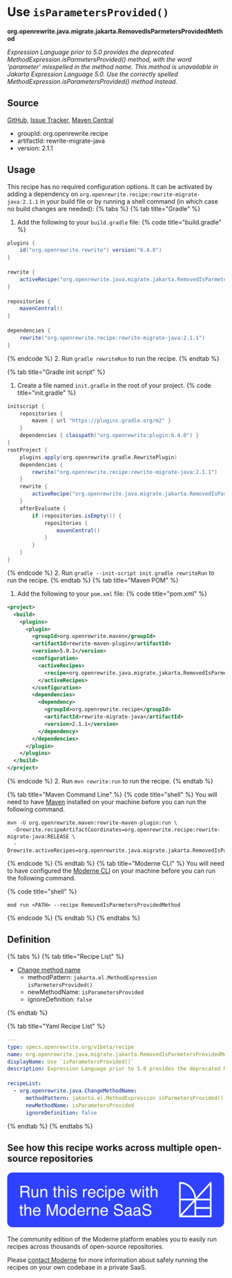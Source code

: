 # Use `isParametersProvided()`

**org.openrewrite.java.migrate.jakarta.RemovedIsParmetersProvidedMethod**

_Expression Language prior to 5.0 provides the deprecated MethodExpression.isParmetersProvided() method, with the word 'parameter' misspelled in the method name.  This method is unavailable in Jakarta Expression Language 5.0. Use the correctly spelled MethodExpression.isParametersProvided() method instead._

## Source

[GitHub](https://github.com/openrewrite/rewrite-migrate-java/blob/main/src/main/resources/META-INF/rewrite/jakarta-ee-10.yml), [Issue Tracker](https://github.com/openrewrite/rewrite-migrate-java/issues), [Maven Central](https://central.sonatype.com/artifact/org.openrewrite.recipe/rewrite-migrate-java/2.1.1/jar)

* groupId: org.openrewrite.recipe
* artifactId: rewrite-migrate-java
* version: 2.1.1


## Usage

This recipe has no required configuration options. It can be activated by adding a dependency on `org.openrewrite.recipe:rewrite-migrate-java:2.1.1` in your build file or by running a shell command (in which case no build changes are needed): 
{% tabs %}
{% tab title="Gradle" %}
1. Add the following to your `build.gradle` file:
{% code title="build.gradle" %}
```groovy
plugins {
    id("org.openrewrite.rewrite") version("6.4.0")
}

rewrite {
    activeRecipe("org.openrewrite.java.migrate.jakarta.RemovedIsParmetersProvidedMethod")
}

repositories {
    mavenCentral()
}

dependencies {
    rewrite("org.openrewrite.recipe:rewrite-migrate-java:2.1.1")
}
```
{% endcode %}
2. Run `gradle rewriteRun` to run the recipe.
{% endtab %}

{% tab title="Gradle init script" %}
1. Create a file named `init.gradle` in the root of your project.
{% code title="init.gradle" %}
```groovy
initscript {
    repositories {
        maven { url "https://plugins.gradle.org/m2" }
    }
    dependencies { classpath("org.openrewrite:plugin:6.4.0") }
}
rootProject {
    plugins.apply(org.openrewrite.gradle.RewritePlugin)
    dependencies {
        rewrite("org.openrewrite.recipe:rewrite-migrate-java:2.1.1")
    }
    rewrite {
        activeRecipe("org.openrewrite.java.migrate.jakarta.RemovedIsParmetersProvidedMethod")
    }
    afterEvaluate {
        if (repositories.isEmpty()) {
            repositories {
                mavenCentral()
            }
        }
    }
}
```
{% endcode %}
2. Run `gradle --init-script init.gradle rewriteRun` to run the recipe.
{% endtab %}
{% tab title="Maven POM" %}
1. Add the following to your `pom.xml` file:
{% code title="pom.xml" %}
```xml
<project>
  <build>
    <plugins>
      <plugin>
        <groupId>org.openrewrite.maven</groupId>
        <artifactId>rewrite-maven-plugin</artifactId>
        <version>5.9.1</version>
        <configuration>
          <activeRecipes>
            <recipe>org.openrewrite.java.migrate.jakarta.RemovedIsParmetersProvidedMethod</recipe>
          </activeRecipes>
        </configuration>
        <dependencies>
          <dependency>
            <groupId>org.openrewrite.recipe</groupId>
            <artifactId>rewrite-migrate-java</artifactId>
            <version>2.1.1</version>
          </dependency>
        </dependencies>
      </plugin>
    </plugins>
  </build>
</project>
```
{% endcode %}
2. Run `mvn rewrite:run` to run the recipe.
{% endtab %}

{% tab title="Maven Command Line" %}
{% code title="shell" %}
You will need to have [Maven](https://maven.apache.org/download.cgi) installed on your machine before you can run the following command.

```shell
mvn -U org.openrewrite.maven:rewrite-maven-plugin:run \
  -Drewrite.recipeArtifactCoordinates=org.openrewrite.recipe:rewrite-migrate-java:RELEASE \
  -Drewrite.activeRecipes=org.openrewrite.java.migrate.jakarta.RemovedIsParmetersProvidedMethod
```
{% endcode %}
{% endtab %}
{% tab title="Moderne CLI" %}
You will need to have configured the [Moderne CLI](https://docs.moderne.io/moderne-cli/cli-intro) on your machine before you can run the following command.

{% code title="shell" %}
```shell
mod run <PATH> --recipe RemovedIsParmetersProvidedMethod
```
{% endcode %}
{% endtab %}
{% endtabs %}

## Definition

{% tabs %}
{% tab title="Recipe List" %}
* [Change method name](../../../java/changemethodname.md)
  * methodPattern: `jakarta.el.MethodExpression isParmetersProvided()`
  * newMethodName: `isParametersProvided`
  * ignoreDefinition: `false`

{% endtab %}

{% tab title="Yaml Recipe List" %}
```yaml
---
type: specs.openrewrite.org/v1beta/recipe
name: org.openrewrite.java.migrate.jakarta.RemovedIsParmetersProvidedMethod
displayName: Use `isParametersProvided()`
description: Expression Language prior to 5.0 provides the deprecated MethodExpression.isParmetersProvided() method, with the word 'parameter' misspelled in the method name.  This method is unavailable in Jakarta Expression Language 5.0. Use the correctly spelled MethodExpression.isParametersProvided() method instead.

recipeList:
  - org.openrewrite.java.ChangeMethodName:
      methodPattern: jakarta.el.MethodExpression isParmetersProvided()
      newMethodName: isParametersProvided
      ignoreDefinition: false

```
{% endtab %}
{% endtabs %}

## See how this recipe works across multiple open-source repositories

[![Moderne Link Image](/.gitbook/assets/ModerneRecipeButton.png)](https://app.moderne.io/recipes/org.openrewrite.java.migrate.jakarta.RemovedIsParmetersProvidedMethod)

The community edition of the Moderne platform enables you to easily run recipes across thousands of open-source repositories.

Please [contact Moderne](https://moderne.io/product) for more information about safely running the recipes on your own codebase in a private SaaS.
